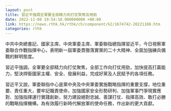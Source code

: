 ```yaml
---
layout: post
title: 習近平強調全軍要全部精力向打仗聚焦及用勁
date: 2022-11-08 19:54:10.000000000 +08:00
link: https://news.rthk.hk/rthk/ch/component/k2/1674742-20221108.htm
categories: rthk
---
```


中共中央總書記、國家主席、中央軍委主席、軍委聯指總指揮習近平，今日視察軍委聯合作戰指揮中心，表明新一屆軍委貫徹落實黨的二十大精神、全面加強練兵備戰的鮮明態度。

習近平強調，全軍要全部精力向打仗聚焦，全部工作向打仗用勁，加快提高打贏能力，堅決捍衛國家主權、安全、發展利益，完成好黨及人民賦予的各項任務。

習近平又說，軍委聯指中心是黨中央及中央軍委實施戰略指揮的重要支撐，地位重要、責任重大，要牢記職責使命，加強國家安全形勢研判、加強軍事鬥爭現實應對、加強指揮運行實踐創新，努力建設絕對忠誠、善謀打仗、指揮高效、敢打必勝的戰略指揮機構，為有效履行新時代解放軍的使命任務，作出新的更大貢獻。
